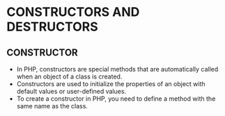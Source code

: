 # CONSTRUCTORS AND DESTRUCTORS
## CONSTRUCTOR
- In PHP, constructors are special methods that are automatically called when an object of a class is created. 
- Constructors are used to initialize the properties of an object with default values or user-defined values.
- To create a constructor in PHP, you need to define a method with the same name as the class. 
